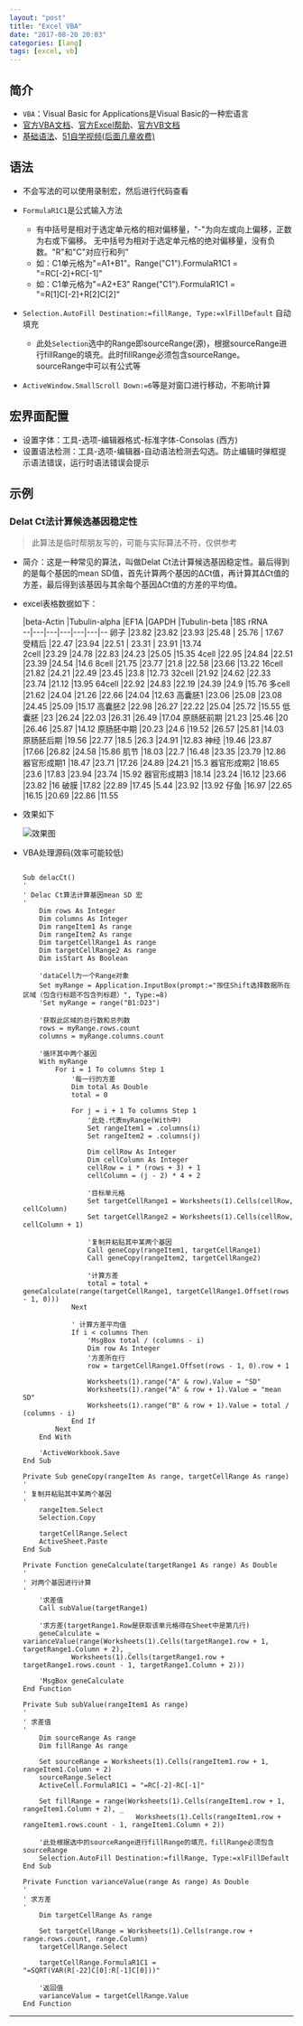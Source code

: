 ```yaml
---
layout: "post"
title: "Excel VBA"
date: "2017-08-20 20:03"
categories: [lang]
tags: [excel, vb]
---
```


## 简介

- `VBA`：Visual Basic for Applications是Visual Basic的一种宏语言
- [官方VBA文档](https://msdn.microsoft.com/zh-cn/library/ee861528.aspx)、[官方Excel帮助](https://support.office.com/zh-cn/excel)、[官方VB文档](https://docs.microsoft.com/zh-cn/dotnet/visual-basic/index)
- [基础语法](http://www.yiibai.com/vba/vba_for_loop.html)、[51自学视频(后面几章收费)](http://www.51zxw.net/list.aspx?cid=539)

## 语法

- 不会写法的可以使用录制宏，然后进行代码查看

- `FormulaR1C1`是公式输入方法
    - 有中括号是相对于选定单元格的相对偏移量，"-"为向左或向上偏移，正数为右或下偏移。 无中括号为相对于选定单元格的绝对偏移量，没有负数。"R"和"C"对应行和列”
    - 如：C1单元格为"=A1+B1"。Range("C1").FormulaR1C1 = "=RC[-2]+RC[-1]"
    - 如：C1单元格为"=A2+E3" Range("C1").FormulaR1C1 = "=R[1]C[-2]+R[2]C[2]"
- `Selection.AutoFill Destination:=fillRange, Type:=xlFillDefault` 自动填充
    - 此处`Selection`选中的Range即sourceRange(源)，根据sourceRange进行fillRange的填充。此时fillRange必须包含sourceRange。sourceRange中可以有公式等
- `ActiveWindow.SmallScroll Down:=6`等是对窗口进行移动，不影响计算

## 宏界面配置

- 设置字体：工具-选项-编辑器格式-标准字体-Consolas (西方)
- 设置语法检测：工具-选项-编辑器-自动语法检测去勾选。防止编辑时弹框提示语法错误，运行时语法错误会提示

## 示例

### Delat Ct法计算候选基因稳定性

> 此算法是临时帮朋友写的，可能与实际算法不符，仅供参考

- 简介：这是一种常见的算法，叫做Delat Ct法计算候选基因稳定性。最后得到的是每个基因的mean SD值，首先计算两个基因的ΔCt值，再计算其ΔCt值的方差，最后得到该基因与其余每个基因ΔCt值的方差的平均值。
- excel表格数据如下：


  |beta-Actin   |Tubulin-alpha   |EF1A   |GAPDH   |Tubulin-beta   |18S rRNA  
--|---|---|---|---|---|--
卵子  |23.82   |23.82   |23.93   |25.48   | 25.76  | 17.67
受精后  |22.47  |23.94  |22.51   | 23.31  | 23.91  |13.74  
2cell	|23.29  |24.78  |22.83	|24.23  |25.05  |15.35
4cell   |22.95	|24.84	|22.51	|23.39	|24.54	|14.6
8cell	|21.75	|23.77	|21.8	|22.58	|23.66	|13.22
16cell	|21.82	|24.21	|22.49	|23.45	|23.8	|12.73
32cell	|21.92	|24.62	|22.33	|23.74	|21.12	|13.95
64cell	|22.92	|24.83	|22.19	|24.39	|24.9	|15.76
多cell	|21.62	|24.04	|21.26	|22.66	|24.04	|12.63
高囊胚1	|23.06	|25.08	|23.08	|24.45	|25.09	|15.17
高囊胚2	|22.98	|26.27	|22.22	|25.04	|25.72	|15.55
低囊胚	|23	|26.24	|22.03	|26.31	|26.49	|17.04
原肠胚前期	|21.23	|25.46	|20	|26.46	|25.87	|14.12
原肠胚中期	|20.23	|24.6	|19.52	|26.57	|25.81	|14.03
原肠胚后期	|19.56	|22.77	|18.5	|26.3	|24.91	|12.83
神经	|19.46	|23.87	|17.66	|26.82	|24.58	|15.86
肌节	|18.03	|22.7	|16.48	|23.35	|23.79	|12.86
器官形成期1	|18.47	|23.71	|17.26	|24.89	|24.21	|15.3
器官形成期2	|18.65	|23.6	|17.83	|23.94	|23.74	|15.92
器官形成期3	|18.14	|23.24	|16.12	|23.66	|23.82	|16
破膜	|17.82	|22.89	|17.45	|5.44	|23.92	|13.92
仔鱼	|16.97	|22.65	|16.15	|20.69	|22.86	|11.55

- 效果如下

    ![效果图](/data/images/2017/08/delacCt.png)

- VBA处理源码(效率可能较低)

    ```visual-basic

    Sub delacCt()
    '
    ' Delac Ct算法计算基因mean SD 宏
    '
        Dim rows As Integer
        Dim columns As Integer
        Dim rangeItem1 As range
        Dim rangeItem2 As range
        Dim targetCellRange1 As range
        Dim targetCellRange2 As range
        Dim isStart As Boolean

        'dataCell为一个Range对象
        Set myRange = Application.InputBox(prompt:="按住Shift选择数据所在区域（包含行标题不包含列标题）", Type:=8)
        'Set myRange = range("B1:D23")

        '获取此区域的总行数和总列数
        rows = myRange.rows.count
        columns = myRange.columns.count

        '循环其中两个基因
        With myRange
            For i = 1 To columns Step 1
                '每一行的方差
                Dim total As Double
                total = 0

                For j = i + 1 To columns Step 1
                    '此处.代表myRange(With中)
                    Set rangeItem1 = .columns(i)
                    Set rangeItem2 = .columns(j)

                    Dim cellRow As Integer
                    Dim cellColumn As Integer
                    cellRow = i * (rows + 3) + 1
                    cellColumn = (j - 2) * 4 + 2

                    '目标单元格
                    Set targetCellRange1 = Worksheets(1).Cells(cellRow, cellColumn)
                    Set targetCellRange2 = Worksheets(1).Cells(cellRow, cellColumn + 1)

                    '复制并粘贴其中某两个基因
                    Call geneCopy(rangeItem1, targetCellRange1)
                    Call geneCopy(rangeItem2, targetCellRange2)

                    '计算方差
                    total = total + geneCalculate(range(targetCellRange1, targetCellRange1.Offset(rows - 1, 0)))
                Next

                ' 计算方差平均值
                If i < columns Then
                    'MsgBox total / (columns - i)
                    Dim row As Integer
                    '方差所在行
                    row = targetCellRange1.Offset(rows - 1, 0).row + 1

                    Worksheets(1).range("A" & row).Value = "SD"
                    Worksheets(1).range("A" & row + 1).Value = "mean SD"
                    Worksheets(1).range("B" & row + 1).Value = total / (columns - i)
                End If
            Next
        End With

        'ActiveWorkbook.Save
    End Sub

    Private Sub geneCopy(rangeItem As range, targetCellRange As range)
    '
    ' 复制并粘贴其中某两个基因
    '
        rangeItem.Select
        Selection.Copy

        targetCellRange.Select
        ActiveSheet.Paste
    End Sub

    Private Function geneCalculate(targetRange1 As range) As Double
    '
    ' 对两个基因进行计算
    '
        '求差值
        Call subValue(targetRange1)

        '求方差(targetRange1.Row是获取该单元格得在Sheet中是第几行)
        geneCalculate = varianceValue(range(Worksheets(1).Cells(targetRange1.row + 1, targetRange1.Column + 2), _
                Worksheets(1).Cells(targetRange1.row + targetRange1.rows.count - 1, targetRange1.Column + 2)))

        'MsgBox geneCalculate
    End Function

    Private Sub subValue(rangeItem1 As range)
    '
    ' 求差值
    '
        Dim sourceRange As range
        Dim fillRange As range

        Set sourceRange = Worksheets(1).Cells(rangeItem1.row + 1, rangeItem1.Column + 2)
        sourceRange.Select
        ActiveCell.FormulaR1C1 = "=RC[-2]-RC[-1]"

        Set fillRange = range(Worksheets(1).Cells(rangeItem1.row + 1, rangeItem1.Column + 2), _
                                Worksheets(1).Cells(rangeItem1.row + rangeItem1.rows.count - 1, rangeItem1.Column + 2))

        '此处根据选中的sourceRange进行fillRange的填充，fillRange必须包含sourceRange
        Selection.AutoFill Destination:=fillRange, Type:=xlFillDefault
    End Sub

    Private Function varianceValue(range As range) As Double
    '
    ' 求方差
    '
        Dim targetCellRange As range

        Set targetCellRange = Worksheets(1).Cells(range.row + range.rows.count, range.Column)
        targetCellRange.Select

        targetCellRange.FormulaR1C1 = "=SQRT(VAR(R[-22]C[0]:R[-1]C[0]))"

        '返回值
        varianceValue = targetCellRange.Value
    End Function
    ```




---
